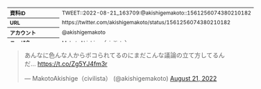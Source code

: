 <table style="font-size: 9pt; width: 610px; margin-bottom: 20px; height: 80px;">
<tbody>
    <tr>
        <th align=left>資料ID</th>
        <td align=left>TWEET::2022-08-21_163709:@akishigemakoto::1561256074380210182</td>
    </tr>
    <tr>
        <th align=left>URL</th>
        <td align=left>https://twitter.com/akishigemakoto/status/1561256074380210182</td>
    </tr>
    <tr>
        <th align=left>アカウント</th>
        <td align=left>@akishigemakoto</td>
    </tr>
    <tr>
        <th align=left>ユーザ名</th>
        <td align=left>MakotoAkishige（civilista）</td>
    </tr>
    <tr>
        <th align=left>ツイートの記録日時</th>
        <td align=left>created_at 2022-08-25_0841</td>
    </tr>
</tbody>
</table>
<blockquote class="twitter-tweet" data-width="450"  data-lang="ja"><p lang="ja" dir="ltr">あんなに色んな人からボコられてるのにまだこんな議論の立て方してるんだ… <a href="https://t.co/Zg5YJ4fm3r">https://t.co/Zg5YJ4fm3r</a></p>&mdash; MakotoAkishige（civilista） (@akishigemakoto) <a href="https://twitter.com/akishigemakoto/status/1561256074380210182?ref_src=twsrc%5Etfw">August 21, 2022</a></blockquote>
<script async src="https://platform.twitter.com/widgets.js" charset="utf-8"></script>


